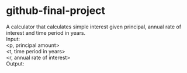 # github-final-project


A calculator that calculates simple interest given principal, annual rate of interest and time period in years.  
Input:  
   <p, principal amount>  
   <t, time period in years>  
   <r, annual rate of interest>  
Output:  
   <simple interest = p*t*r>  
   
